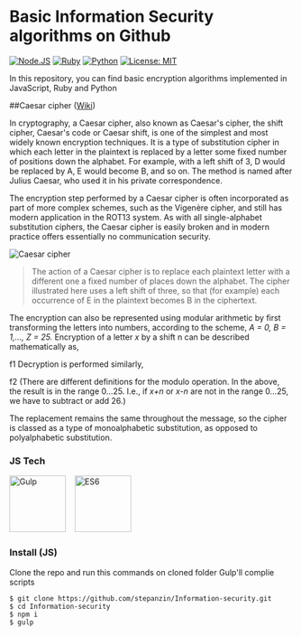 # Basic Information Security algorithms on Github
[![Node.JS](https://img.shields.io/badge/Node.JS-%3E%3D4.0-brightgreen.svg)](https://nodejs.org)
[![Ruby](https://img.shields.io/badge/Ruby-%3E2.0-red.svg)](https://www.ruby-lang.org/)
[![Python](https://img.shields.io/badge/Python-%3E%3D%203.0-blue.svg)](https://www.python.org/)
[![License: MIT](https://img.shields.io/badge/License-MIT-yellow.svg)](https://opensource.org/licenses/MIT)

In this repository, you can find basic encryption algorithms implemented in JavaScript, Ruby and Python

##Caesar cipher ([Wiki](https://en.wikipedia.org/wiki/Caesar_cipher))

In cryptography, a Caesar cipher, also known as Caesar's cipher, the shift cipher, Caesar's code or Caesar shift, is one of the simplest and most widely known encryption techniques. It is a type of substitution cipher in which each letter in the plaintext is replaced by a letter some fixed number of positions down the alphabet. For example, with a left shift of 3, D would be replaced by A, E would become B, and so on. The method is named after Julius Caesar, who used it in his private correspondence.

The encryption step performed by a Caesar cipher is often incorporated as part of more complex schemes, such as the Vigenère cipher, and still has modern application in the ROT13 system. As with all single-alphabet substitution ciphers, the Caesar cipher is easily broken and in modern practice offers essentially no communication security.

![Caesar cipher](https://upload.wikimedia.org/wikipedia/commons/thumb/4/4a/Caesar_cipher_left_shift_of_3.svg/320px-Caesar_cipher_left_shift_of_3.svg.png)
>The action of a Caesar cipher is to replace each plaintext letter with a different one a fixed number of places down the alphabet. The cipher illustrated here uses a left shift of three, so that (for example) each occurrence of E in the plaintext becomes B in the ciphertext.

The encryption can also be represented using modular arithmetic by first transforming the letters into numbers, according to the scheme, *A = 0, B = 1,..., Z = 25.* Encryption of a letter  *x* by a shift n can be described mathematically as,

f1
Decryption is performed similarly,

f2
(There are different definitions for the modulo operation. In the above, the result is in the range 0...25. I.e., if *x+n* or *x-n* are not in the range 0...25, we have to subtract or add 26.)

The replacement remains the same throughout the message, so the cipher is classed as a type of monoalphabetic substitution, as opposed to polyalphabetic substitution.

### JS Tech
<img src="https://raw.githubusercontent.com/gulpjs/artwork/master/gulp-2x.png" height="100" alt="Gulp">   
<img src="https://blog.codewithdan.com/wp-content/uploads/2016/04/es6-logo-300x300-270x250.png" height="100" alt="ES6">

### Install (JS)
Clone the repo and run this commands on cloned folder
Gulp'll complie scripts
```
$ git clone https://github.com/stepanzin/Information-security.git
$ cd Information-security
$ npm i
$ gulp
```
